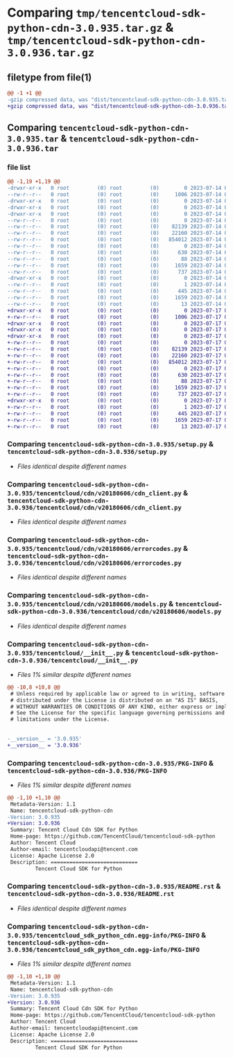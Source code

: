 # Comparing `tmp/tencentcloud-sdk-python-cdn-3.0.935.tar.gz` & `tmp/tencentcloud-sdk-python-cdn-3.0.936.tar.gz`

## filetype from file(1)

```diff
@@ -1 +1 @@
-gzip compressed data, was "dist/tencentcloud-sdk-python-cdn-3.0.935.tar", last modified: Fri Jul 14 00:19:03 2023, max compression
+gzip compressed data, was "dist/tencentcloud-sdk-python-cdn-3.0.936.tar", last modified: Mon Jul 17 00:19:59 2023, max compression
```

## Comparing `tencentcloud-sdk-python-cdn-3.0.935.tar` & `tencentcloud-sdk-python-cdn-3.0.936.tar`

### file list

```diff
@@ -1,19 +1,19 @@
-drwxr-xr-x   0 root         (0) root         (0)        0 2023-07-14 00:19:03.000000 tencentcloud-sdk-python-cdn-3.0.935/
--rw-r--r--   0 root         (0) root         (0)     1006 2023-07-14 00:19:03.000000 tencentcloud-sdk-python-cdn-3.0.935/setup.py
-drwxr-xr-x   0 root         (0) root         (0)        0 2023-07-14 00:19:03.000000 tencentcloud-sdk-python-cdn-3.0.935/tencentcloud/
-drwxr-xr-x   0 root         (0) root         (0)        0 2023-07-14 00:19:03.000000 tencentcloud-sdk-python-cdn-3.0.935/tencentcloud/cdn/
-drwxr-xr-x   0 root         (0) root         (0)        0 2023-07-14 00:19:03.000000 tencentcloud-sdk-python-cdn-3.0.935/tencentcloud/cdn/v20180606/
--rw-r--r--   0 root         (0) root         (0)        0 2023-07-14 00:19:03.000000 tencentcloud-sdk-python-cdn-3.0.935/tencentcloud/cdn/v20180606/__init__.py
--rw-r--r--   0 root         (0) root         (0)    82139 2023-07-14 00:19:03.000000 tencentcloud-sdk-python-cdn-3.0.935/tencentcloud/cdn/v20180606/cdn_client.py
--rw-r--r--   0 root         (0) root         (0)    22160 2023-07-14 00:19:03.000000 tencentcloud-sdk-python-cdn-3.0.935/tencentcloud/cdn/v20180606/errorcodes.py
--rw-r--r--   0 root         (0) root         (0)   854012 2023-07-14 00:19:03.000000 tencentcloud-sdk-python-cdn-3.0.935/tencentcloud/cdn/v20180606/models.py
--rw-r--r--   0 root         (0) root         (0)        0 2023-07-14 00:19:03.000000 tencentcloud-sdk-python-cdn-3.0.935/tencentcloud/cdn/__init__.py
--rw-r--r--   0 root         (0) root         (0)      630 2023-07-14 00:19:03.000000 tencentcloud-sdk-python-cdn-3.0.935/tencentcloud/__init__.py
--rw-r--r--   0 root         (0) root         (0)       88 2023-07-14 00:19:03.000000 tencentcloud-sdk-python-cdn-3.0.935/setup.cfg
--rw-r--r--   0 root         (0) root         (0)     1659 2023-07-14 00:19:03.000000 tencentcloud-sdk-python-cdn-3.0.935/PKG-INFO
--rw-r--r--   0 root         (0) root         (0)      737 2023-07-14 00:19:03.000000 tencentcloud-sdk-python-cdn-3.0.935/README.rst
-drwxr-xr-x   0 root         (0) root         (0)        0 2023-07-14 00:19:03.000000 tencentcloud-sdk-python-cdn-3.0.935/tencentcloud_sdk_python_cdn.egg-info/
--rw-r--r--   0 root         (0) root         (0)        1 2023-07-14 00:19:03.000000 tencentcloud-sdk-python-cdn-3.0.935/tencentcloud_sdk_python_cdn.egg-info/dependency_links.txt
--rw-r--r--   0 root         (0) root         (0)      445 2023-07-14 00:19:03.000000 tencentcloud-sdk-python-cdn-3.0.935/tencentcloud_sdk_python_cdn.egg-info/SOURCES.txt
--rw-r--r--   0 root         (0) root         (0)     1659 2023-07-14 00:19:03.000000 tencentcloud-sdk-python-cdn-3.0.935/tencentcloud_sdk_python_cdn.egg-info/PKG-INFO
--rw-r--r--   0 root         (0) root         (0)       13 2023-07-14 00:19:03.000000 tencentcloud-sdk-python-cdn-3.0.935/tencentcloud_sdk_python_cdn.egg-info/top_level.txt
+drwxr-xr-x   0 root         (0) root         (0)        0 2023-07-17 00:19:59.000000 tencentcloud-sdk-python-cdn-3.0.936/
+-rw-r--r--   0 root         (0) root         (0)     1006 2023-07-17 00:19:59.000000 tencentcloud-sdk-python-cdn-3.0.936/setup.py
+drwxr-xr-x   0 root         (0) root         (0)        0 2023-07-17 00:19:59.000000 tencentcloud-sdk-python-cdn-3.0.936/tencentcloud/
+drwxr-xr-x   0 root         (0) root         (0)        0 2023-07-17 00:19:59.000000 tencentcloud-sdk-python-cdn-3.0.936/tencentcloud/cdn/
+drwxr-xr-x   0 root         (0) root         (0)        0 2023-07-17 00:19:59.000000 tencentcloud-sdk-python-cdn-3.0.936/tencentcloud/cdn/v20180606/
+-rw-r--r--   0 root         (0) root         (0)        0 2023-07-17 00:19:59.000000 tencentcloud-sdk-python-cdn-3.0.936/tencentcloud/cdn/v20180606/__init__.py
+-rw-r--r--   0 root         (0) root         (0)    82139 2023-07-17 00:19:59.000000 tencentcloud-sdk-python-cdn-3.0.936/tencentcloud/cdn/v20180606/cdn_client.py
+-rw-r--r--   0 root         (0) root         (0)    22160 2023-07-17 00:19:59.000000 tencentcloud-sdk-python-cdn-3.0.936/tencentcloud/cdn/v20180606/errorcodes.py
+-rw-r--r--   0 root         (0) root         (0)   854012 2023-07-17 00:19:59.000000 tencentcloud-sdk-python-cdn-3.0.936/tencentcloud/cdn/v20180606/models.py
+-rw-r--r--   0 root         (0) root         (0)        0 2023-07-17 00:19:59.000000 tencentcloud-sdk-python-cdn-3.0.936/tencentcloud/cdn/__init__.py
+-rw-r--r--   0 root         (0) root         (0)      630 2023-07-17 00:19:59.000000 tencentcloud-sdk-python-cdn-3.0.936/tencentcloud/__init__.py
+-rw-r--r--   0 root         (0) root         (0)       88 2023-07-17 00:19:59.000000 tencentcloud-sdk-python-cdn-3.0.936/setup.cfg
+-rw-r--r--   0 root         (0) root         (0)     1659 2023-07-17 00:19:59.000000 tencentcloud-sdk-python-cdn-3.0.936/PKG-INFO
+-rw-r--r--   0 root         (0) root         (0)      737 2023-07-17 00:19:59.000000 tencentcloud-sdk-python-cdn-3.0.936/README.rst
+drwxr-xr-x   0 root         (0) root         (0)        0 2023-07-17 00:19:59.000000 tencentcloud-sdk-python-cdn-3.0.936/tencentcloud_sdk_python_cdn.egg-info/
+-rw-r--r--   0 root         (0) root         (0)        1 2023-07-17 00:19:59.000000 tencentcloud-sdk-python-cdn-3.0.936/tencentcloud_sdk_python_cdn.egg-info/dependency_links.txt
+-rw-r--r--   0 root         (0) root         (0)      445 2023-07-17 00:19:59.000000 tencentcloud-sdk-python-cdn-3.0.936/tencentcloud_sdk_python_cdn.egg-info/SOURCES.txt
+-rw-r--r--   0 root         (0) root         (0)     1659 2023-07-17 00:19:59.000000 tencentcloud-sdk-python-cdn-3.0.936/tencentcloud_sdk_python_cdn.egg-info/PKG-INFO
+-rw-r--r--   0 root         (0) root         (0)       13 2023-07-17 00:19:59.000000 tencentcloud-sdk-python-cdn-3.0.936/tencentcloud_sdk_python_cdn.egg-info/top_level.txt
```

### Comparing `tencentcloud-sdk-python-cdn-3.0.935/setup.py` & `tencentcloud-sdk-python-cdn-3.0.936/setup.py`

 * *Files identical despite different names*

### Comparing `tencentcloud-sdk-python-cdn-3.0.935/tencentcloud/cdn/v20180606/cdn_client.py` & `tencentcloud-sdk-python-cdn-3.0.936/tencentcloud/cdn/v20180606/cdn_client.py`

 * *Files identical despite different names*

### Comparing `tencentcloud-sdk-python-cdn-3.0.935/tencentcloud/cdn/v20180606/errorcodes.py` & `tencentcloud-sdk-python-cdn-3.0.936/tencentcloud/cdn/v20180606/errorcodes.py`

 * *Files identical despite different names*

### Comparing `tencentcloud-sdk-python-cdn-3.0.935/tencentcloud/cdn/v20180606/models.py` & `tencentcloud-sdk-python-cdn-3.0.936/tencentcloud/cdn/v20180606/models.py`

 * *Files identical despite different names*

### Comparing `tencentcloud-sdk-python-cdn-3.0.935/tencentcloud/__init__.py` & `tencentcloud-sdk-python-cdn-3.0.936/tencentcloud/__init__.py`

 * *Files 1% similar despite different names*

```diff
@@ -10,8 +10,8 @@
 # Unless required by applicable law or agreed to in writing, software
 # distributed under the License is distributed on an "AS IS" BASIS,
 # WITHOUT WARRANTIES OR CONDITIONS OF ANY KIND, either express or implied.
 # See the License for the specific language governing permissions and
 # limitations under the License.
 
 
-__version__ = '3.0.935'
+__version__ = '3.0.936'
```

### Comparing `tencentcloud-sdk-python-cdn-3.0.935/PKG-INFO` & `tencentcloud-sdk-python-cdn-3.0.936/PKG-INFO`

 * *Files 1% similar despite different names*

```diff
@@ -1,10 +1,10 @@
 Metadata-Version: 1.1
 Name: tencentcloud-sdk-python-cdn
-Version: 3.0.935
+Version: 3.0.936
 Summary: Tencent Cloud Cdn SDK for Python
 Home-page: https://github.com/TencentCloud/tencentcloud-sdk-python
 Author: Tencent Cloud
 Author-email: tencentcloudapi@tencent.com
 License: Apache License 2.0
 Description: ============================
         Tencent Cloud SDK for Python
```

### Comparing `tencentcloud-sdk-python-cdn-3.0.935/README.rst` & `tencentcloud-sdk-python-cdn-3.0.936/README.rst`

 * *Files identical despite different names*

### Comparing `tencentcloud-sdk-python-cdn-3.0.935/tencentcloud_sdk_python_cdn.egg-info/PKG-INFO` & `tencentcloud-sdk-python-cdn-3.0.936/tencentcloud_sdk_python_cdn.egg-info/PKG-INFO`

 * *Files 1% similar despite different names*

```diff
@@ -1,10 +1,10 @@
 Metadata-Version: 1.1
 Name: tencentcloud-sdk-python-cdn
-Version: 3.0.935
+Version: 3.0.936
 Summary: Tencent Cloud Cdn SDK for Python
 Home-page: https://github.com/TencentCloud/tencentcloud-sdk-python
 Author: Tencent Cloud
 Author-email: tencentcloudapi@tencent.com
 License: Apache License 2.0
 Description: ============================
         Tencent Cloud SDK for Python
```

